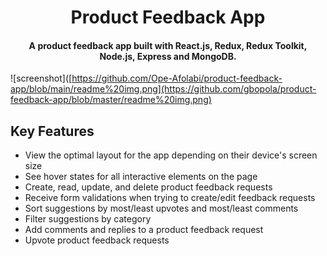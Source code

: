 
<h1 align="center">
  Product Feedback App
  <br>
</h1>

<h4 align="center">A product feedback app built with React.js, Redux, Redux Toolkit, Node.js, Express and MongoDB.</h4>

![screenshot]([https://github.com/Ope-Afolabi/product-feedback-app/blob/main/readme%20img.png](https://github.com/gbopola/product-feedback-app/blob/master/readme%20img.png)

## Key Features

* View the optimal layout for the app depending on their device's screen size
* See hover states for all interactive elements on the page
* Create, read, update, and delete product feedback requests
* Receive form validations when trying to create/edit feedback requests
* Sort suggestions by most/least upvotes and most/least comments
* Filter suggestions by category
* Add comments and replies to a product feedback request
* Upvote product feedback requests
